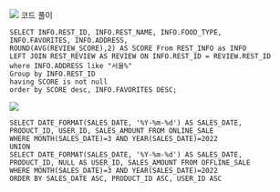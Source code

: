 ![](https://velog.velcdn.com/images/heehe/post/fb9bfab5-b514-4cf0-b5ef-beefc47717ce/image.png)
코드 풀이
```
SELECT INFO.REST_ID, INFO.REST_NAME, INFO.FOOD_TYPE, 
INFO.FAVORITES, INFO.ADDRESS,
ROUND(AVG(REVIEW_SCORE),2) AS SCORE From REST_INFO as INFO
LEFT JOIN REST_REVIEW AS REVIEW ON INFO.REST_ID = REVIEW.REST_ID
where INFO.ADDRESS like "서울%"
Group by INFO.REST_ID
having SCORE is not null
order by SCORE desc, INFO.FAVORITES DESC;
```
![](https://velog.velcdn.com/images/heehe/post/ad5041d8-2e0c-4c1a-853d-c683976895b1/image.png)
```
SELECT DATE_FORMAT(SALES_DATE, '%Y-%m-%d') AS SALES_DATE, 
PRODUCT_ID, USER_ID, SALES_AMOUNT FROM ONLINE_SALE
WHERE MONTH(SALES_DATE)=3 AND YEAR(SALES_DATE)=2022
UNION
SELECT DATE_FORMAT(SALES_DATE, '%Y-%m-%d') AS SALES_DATE, 
PRODUCT_ID, NULL AS USER_ID, SALES_AMOUNT FROM OFFLINE_SALE
WHERE MONTH(SALES_DATE)=3 AND YEAR(SALES_DATE)=2022
ORDER BY SALES_DATE ASC, PRODUCT_ID ASC, USER_ID ASC
```

